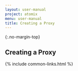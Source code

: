```yaml
---
layout: user-manual
project: atomix
menu: user-manual
title: Creating a Proxy
---
```


{:.no-margin-top}
## Creating a Proxy

{% include common-links.html %}
